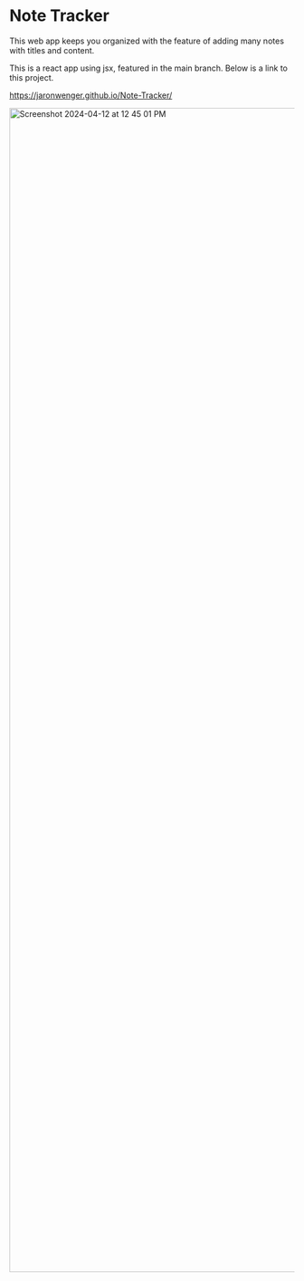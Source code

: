 # Note Tracker

This web app keeps you organized with the feature of adding many notes with titles and content.

This is a react app using jsx, featured in the main branch.  Below is a link to this project.

https://jaronwenger.github.io/Note-Tracker/

<img width="2056" alt="Screenshot 2024-04-12 at 12 45 01 PM" src="https://github.com/JaronWenger/Note-Tracker/assets/147181586/9ec7d3ac-e84f-4fd8-aa65-ea4baf692341">

